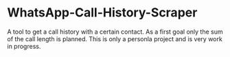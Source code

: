 # WhatsApp-Call-History-Scraper
A tool to get a call history with a certain contact. As a first goal only the sum of the call length is planned. This is only a personla project and is very work in progress.
